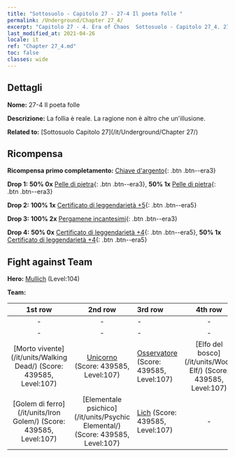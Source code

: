 ```yaml
---
title: "Sottosuolo - Capitolo 27 - 27-4 Il poeta folle "
permalink: /Underground/Chapter 27_4/
excerpt: "Capitolo 27 - 4. Era of Chaos  Sottosuolo - Capitolo 27_4. 27-4 Il poeta folle "
last_modified_at: 2021-04-26
locale: it
ref: "Chapter 27_4.md"
toc: false
classes: wide
---
```


## Dettagli

 **Nome:** 27-4 Il poeta folle 

 **Descrizione:** La follia è reale. La ragione non è altro che un'illusione.

 **Related to:** [Sottosuolo Capitolo 27](/it/Underground/Chapter 27/)

## Ricompensa

 **Ricompensa primo completamento:** [Chiave d'argento](/ItemsIT/con_693/){: .btn .btn--era3}

 **Drop 1:** **50% 0x** [Pelle di pietra](/ItemsIT/her_452/){: .btn .btn--era3}, **50% 1x** [Pelle di pietra](/ItemsIT/her_452/){: .btn .btn--era3}

 **Drop 2:** **100% 1x** [Certificato di leggendarietà +5](/ItemsIT/mat_102/){: .btn .btn--era5}

 **Drop 3:** **100% 2x** [Pergamene incantesimi](/ItemsIT/con_694/){: .btn .btn--era3}

 **Drop 4:** **50% 0x** [Certificato di leggendarietà +4](/ItemsIT/mat_95/){: .btn .btn--era5}, **50% 1x** [Certificato di leggendarietà +4](/ItemsIT/mat_95/){: .btn .btn--era5}


## Fight against Team
 **Hero:** [Mullich](/it/heroes/Mullich/) (Level:104)

 **Team:**


  | 1st row | 2nd row | 3rd row | 4th row |
  |:----:|:----:|:----|:----:|
  | - | - | - | - |
  | - | - | - | - |
  | [Morto vivente](/it/units/Walking Dead/) (Score: 439585, Level:107)  | [Unicorno](/it/units/Unicorn/) (Score: 439585, Level:107)  | [Osservatore](/it/units/Beholder/) (Score: 439585, Level:107)  | [Elfo del bosco](/it/units/Wood Elf/) (Score: 439585, Level:107)  |
  | [Golem di ferro](/it/units/Iron Golem/) (Score: 439585, Level:107)  | [Elementale psichico](/it/units/Psychic Elemental/) (Score: 439585, Level:107)  | [Lich](/it/units/Lich/) (Score: 439585, Level:107)  | - |


